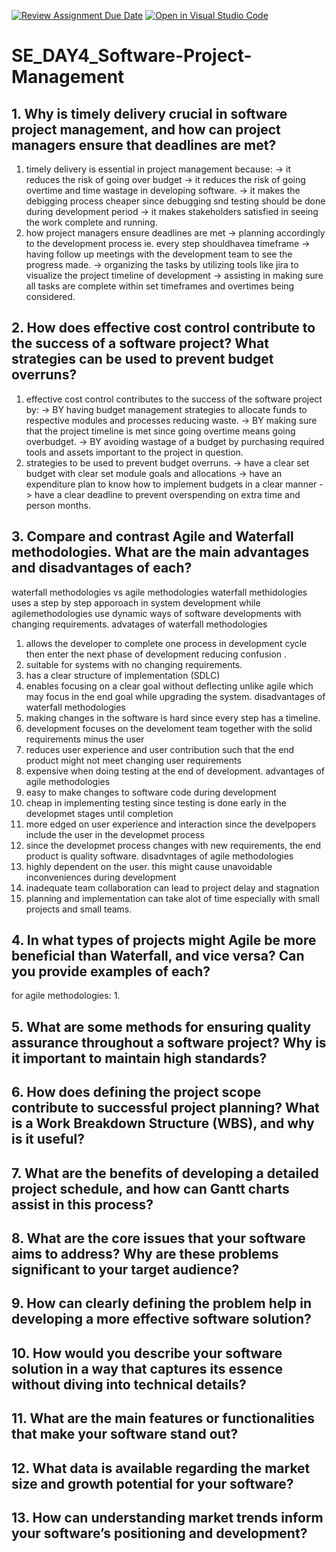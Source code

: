 [![Review Assignment Due Date](https://classroom.github.com/assets/deadline-readme-button-22041afd0340ce965d47ae6ef1cefeee28c7c493a6346c4f15d667ab976d596c.svg)](https://classroom.github.com/a/9pw6JKcu)
[![Open in Visual Studio Code](https://classroom.github.com/assets/open-in-vscode-2e0aaae1b6195c2367325f4f02e2d04e9abb55f0b24a779b69b11b9e10269abc.svg)](https://classroom.github.com/online_ide?assignment_repo_id=18689373&assignment_repo_type=AssignmentRepo)
# SE_DAY4_Software-Project-Management
## 1. Why is timely delivery crucial in software project management, and how can project managers ensure that deadlines are met?
1. timely delivery is essential in project management because:
       -> it reduces the risk of going over budget
       -> it reduces the risk of going overtime and time wastage in developing software.
       -> it makes the debigging process cheaper since debugging snd testing should be done during development period
       -> it makes stakeholders satisfied in seeing the work complete and running.
2. how project managers ensure deadlines are met
       -> planning accordingly to the development process ie. every step shouldhavea timeframe
       -> having follow up meetings with the development team to see the progress made.
       -> organizing the tasks by utilizing tools like jira to visualize the project timeline of development
       -> assisting in making sure all tasks are complete within set timeframes and overtimes being considered.

   
## 2. How does effective cost control contribute to the success of a software project? What strategies can be used to prevent budget overruns?
1. effective cost control contributes to the success of the software project by:
       -> BY having budget management strategies to allocate funds to respective modules and processes reducing waste.
       -> BY making sure that the project timeline is met since going overtime means going overbudget.
       -> BY avoiding wastage of a budget by purchasing required tools and assets important to the project in question.
2. strategies to be used to prevent budget overruns.
       -> have a clear set budget with clear set module goals and allocations
       -> have an expenditure plan to know how to implement budgets in a clear manner
       -> have a clear deadline to prevent overspending on extra time and person months.
## 3. Compare and contrast Agile and Waterfall methodologies. What are the main advantages and disadvantages of each?
waterfall methodologies vs agile methodologies
waterfall methidologies uses a step by step apporoach in system development while agilemethodologies use dynamic ways of software developments with changing requirements.
advatages of waterfall methodologies
1. allows the developer to complete one process in development cycle then enter the next phase of development reducing confusion .
2. suitable for systems with no changing requirements.
3. has a clear structure of implementation (SDLC)
4. enables focusing on a clear goal without deflecting unlike agile which may focus in the end goal while upgrading the system.
disadvantages of waterfall methodologies
1. making changes in the software is hard since every step has a timeline.
2. development focuses on the develoment team together with the solid requirements minus the user
3. reduces user experience and user contribution such that the end product might not meet changing user requirements
4. expensive when doing testing at the end of development.
advantages of agile methodologies
1. easy to make changes to software code during development
2. cheap in implementing testing since testing is done early in the developmet stages until completion
3. more edged on user experience and interaction since the develpopers include the user in the developmet process
4. since the developmet process changes with new requirements, the end product is quality software.
disadvntages of agile methodologies
1. highly dependent on the user. this might cause unavoidable inconveniences during development
2. inadequate team collaboration can lead to project delay and stagnation
3. planning and implementation can take alot of time especially with small projects and small teams.


## 4. In what types of projects might Agile be more beneficial than Waterfall, and vice versa? Can you provide examples of each?
for agile methodologies:
1. 
## 5. What are some methods for ensuring quality assurance throughout a software project? Why is it important to maintain high standards?
## 6. How does defining the project scope contribute to successful project planning? What is a Work Breakdown Structure (WBS), and why is it useful?
## 7. What are the benefits of developing a detailed project schedule, and how can Gantt charts assist in this process?
## 8. What are the core issues that your software aims to address? Why are these problems significant to your target audience?
## 9. How can clearly defining the problem help in developing a more effective software solution?
## 10. How would you describe your software solution in a way that captures its essence without diving into technical details?
## 11. What are the main features or functionalities that make your software stand out?
## 12. What data is available regarding the market size and growth potential for your software?
## 13. How can understanding market trends inform your software’s positioning and development?
